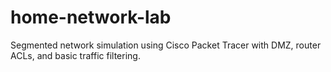 # home-network-lab
Segmented network simulation using Cisco Packet Tracer with DMZ, router ACLs, and basic traffic filtering.
